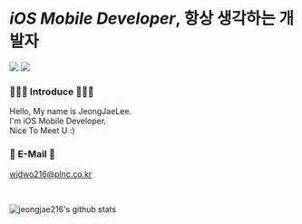 <!-- <div align="center">
  
  ![header](https://capsule-render.vercel.app/api?type=cylinder&color=112233&height=100&section=header&text=Welcome%20To%20LJJ's%20Github&fontColor=ffffff&fontSize=30&animation=fadeIn&fontAlignY=55)
  
![transparent](https://capsule-render.vercel.app/api?type=transparent&fontColor=FFFFFF&text=LJJ's%20GitHub%20&height=150&fontSize=40&desc=Welcome!&descAlignY=75&descAlign=60)

<h3 align="center"><b>🙇🏻‍♂️ Introduce 🙇🏻‍♂️</b></h3>
  
Hello, My name is JeongJaeLee.
  
I'm iOS Mobile Developer.
  
Nice To Meet U :)

<br/>
  
<h3 align="center"><b>⚙︎ Tech Stack ⚙︎</b></h3>

<img src="https://img.shields.io/badge/Swift-F05138?style=for-the-badge&logo=Swift&logoColor=white">
<img src="https://img.shields.io/badge/github-181717?style=for-the-badge&logo=github&logoColor=white">

<br/>
<br/>
  
<h3 align="center"><b>📧 E-Mail 📧</b></h3>

wjdwo216@plnc.co.kr

<br/>
<br/>

![jeongjae216's github stats](https://github-readme-stats.vercel.app/api?username=jeongjae216&show_icons=true&theme=city_lights)
</div> -->
# *iOS Mobile Developer*, 항상 생각하는 개발자

![](https://img.shields.io/badge/Swift-F05138?style=for-the-badge&logo=Swift&logoColor=white)
![](https://img.shields.io/badge/github-181717?style=for-the-badge&logo=github&logoColor=white)

<h3><b>🙇🏻‍♂️ Introduce 🙇🏻‍♂️</b></h3>

Hello, My name is JeongJaeLee.   
I'm iOS Mobile Developer.   
Nice To Meet U :)

<h3><b>📧 E-Mail 📧</b></h3>

wjdwo216@plnc.co.kr

<br/>

![jeongjae216's github stats](https://github-readme-stats.vercel.app/api?username=jeongjae216&show_icons=true&theme=city_lights)

